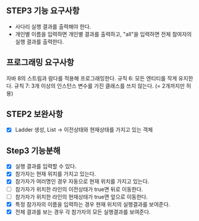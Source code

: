 ## STEP3 기능 요구사항
* 사다리 실행 결과를 출력해야 한다.
* 개인별 이름을 입력하면 개인별 결과를 출력하고, "all"을 입력하면 전체 참여자의 실행 결과를 출력한다.

## 프로그래밍 요구사항
자바 8의 스트림과 람다를 적용해 프로그래밍한다.
규칙 6: 모든 엔티티를 작게 유지한다.
규칙 7: 3개 이상의 인스턴스 변수를 가진 클래스를 쓰지 않는다. (= 2개까지만 허용)

## STEP2 보완사항
* [X] Ladder 생성, List<Boolean> -> 이전상태와 현재상태를 가지고 있는 객체 

## Step3 기능분해
* [X] 실행 결과를 입력할 수 있다.
* [X] 참가자는 현재 위치를 가지고 있는다.
* [X] 참가자가 여러명인 경우 자동으로 현재 위치를 가지고 있는다.
* [ ] 참가자가 위치한 라인의 이전상태가 true면 뒤로 이동한다.
* [ ] 참가자가 위치한 라인의 현재상태가 true면 앞으로 이동한다.
* [X] 특정 참가자의 이름을 입력하는 경우 현재 위치의 실행결과를 보여준다.
* [X] 전체 결과를 보는 경우 각 참가자의 모든 실행결과를 보여준다.